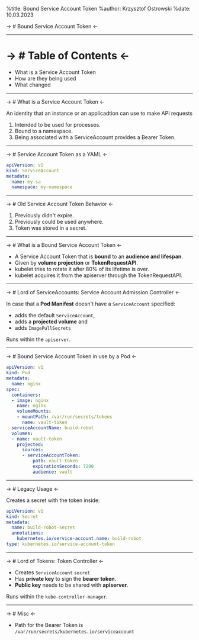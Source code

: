 %title: Bound Service Account Token
%author: Krzysztof Ostrowski
%date: 10.03.2023

-> # Bound Service Account Token <-

--------------------------------------------------
-> # Table of Contents <-
==============

* What is a Service Account Token
* How are they being used
* What changed

-------------------------------------------------
-> # What is a Service Account Token  <-

An identity that an instance or an applicadtion can use to make API requests

1. Intended to be used for processes.
2. Bound to a namespace.
3. Being associated with a ServiceAccount provides a Bearer Token.

-------------------------------------------------
-> # Service Account Token as a YAML <-

```yaml
apiVersion: v1
kind: ServiceAccount
metadata:
  name: my-sa
  namespace: my-namespace
```

-------------------------------------------------
-> # Old Service Account Token Behavior  <-

1. Previously didn't expire.
2. Previously could be used anywhere.
3. Token was stored in a secret.

-------------------------------------------------
-> # What is a Bound Service Account Token  <-

- A Service Account Token that is **bound** to an **audience and lifespan**.
- Given by **volume projection** or **TokenRequestAPI**.
- kubelet tries to rotate it after 80% of its lifetime is over.
- kubelet acquires it from the apiserver through the TokenRequestAPI.

-------------------------------------------------
-> # Lord of ServiceAccounts: Service Account Admission Controller <-

In case that a **Pod Manifest** doesn't have a `ServiceAccount` specified:
- adds the default `ServiceAccount`,
- adds a **projected volume** and
- adds `ImagePullSecrets`

Runs within the `apiserver`.

-------------------------------------------------
-> # Bound Service Account Token in use by a Pod <-

```yaml
apiVersion: v1
kind: Pod
metadata:
  name: nginx
spec:
  containers:
  - image: nginx
    name: nginx
    volumeMounts:
    - mountPath: /var/run/secrets/tokens
      name: vault-token
  serviceAccountName: build-robot 
  volumes:
  - name: vault-token
    projected:
      sources:
      - serviceAccountToken:
          path: vault-token 
          expirationSeconds: 7200 
          audience: vault
```

-------------------------------------------------
-> # Legacy Usage <-

Creates a secret with the token inside:

```yaml
apiVersion: v1
kind: Secret
metadata:
  name: build-robot-secret
  annotations:
    kubernetes.io/service-account.name: build-robot
type: kubernetes.io/service-account-token
```

-------------------------------------------------
-> # Lord of Tokens: Token Controller <-

- Creates `ServiceAccount` `secret`
- Has **private key** to sign the **bearer token**.
- **Public key** needs to be shared with **apiserver**.

Runs within the `kube-controller-manager`.

-------------------------------------------------
-> # Misc <-
- Path for the Bearer Token is `/var/run/secrets/kubernetes.io/serviceaccount`

